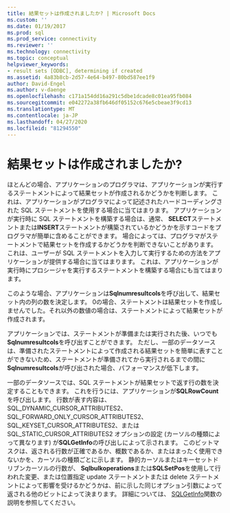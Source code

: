 ```yaml
---
title: 結果セットは作成されましたか? | Microsoft Docs
ms.custom: ''
ms.date: 01/19/2017
ms.prod: sql
ms.prod_service: connectivity
ms.reviewer: ''
ms.technology: connectivity
ms.topic: conceptual
helpviewer_keywords:
- result sets [ODBC], determining if created
ms.assetid: 4a83b8cb-2d57-4e64-b497-80bd587ee1f9
author: David-Engel
ms.author: v-daenge
ms.openlocfilehash: c171a154dd16a291c5dbe1dcade8c01ea95fb084
ms.sourcegitcommit: e042272a38fb646df05152c676e5cbeae3f9cd13
ms.translationtype: MT
ms.contentlocale: ja-JP
ms.lasthandoff: 04/27/2020
ms.locfileid: "81294550"
---
```

# <a name="was-a-result-set-created"></a>結果セットは作成されましたか?
ほとんどの場合、アプリケーションのプログラマは、アプリケーションが実行するステートメントによって結果セットが作成されるかどうかを判断します。 これは、アプリケーションがプログラマによって記述されたハードコーディングされた SQL ステートメントを使用する場合に当てはまります。 アプリケーションが実行時に SQL ステートメントを構築する場合は、通常、 **SELECT**ステートメントまたは**INSERT**ステートメントが構築されているかどうかを示すコードをプログラマが簡単に含めることができます。 場合によっては、プログラマがステートメントで結果セットを作成するかどうかを判断できないことがあります。 これは、ユーザーが SQL ステートメントを入力して実行するための方法をアプリケーションが提供する場合に当てはまります。 これは、アプリケーションが実行時にプロシージャを実行するステートメントを構築する場合にも当てはまります。  
  
 このような場合、アプリケーションは**Sqlnumresultcols**を呼び出して、結果セット内の列の数を決定します。 0の場合、ステートメントは結果セットを作成しませんでした。それ以外の数値の場合は、ステートメントによって結果セットが作成されます。  
  
 アプリケーションでは、ステートメントが準備または実行された後、いつでも**Sqlnumresultcols**を呼び出すことができます。 ただし、一部のデータソースは、準備されたステートメントによって作成される結果セットを簡単に表すことができないため、ステートメントが準備されてから実行されるまでの間に**Sqlnumresultcols**が呼び出された場合、パフォーマンスが低下します。  
  
 一部のデータソースでは、SQL ステートメントが結果セットで返す行の数を決定することもできます。 これを行うには、アプリケーションが**SQLRowCount**を呼び出します。 行数が表す内容は、SQL_DYNAMIC_CURSOR_ATTRIBUTES2、SQL_FORWARD_ONLY_CURSOR_ATTRIBUTES2、SQL_KEYSET_CURSOR_ATTRIBUTES2、または SQL_STATIC_CURSOR_ATTRIBUTES2 オプションの設定 (カーソルの種類によって異なります) が**SQLGetInfo**の呼び出しによって示されます。 このビットマスクは、返される行数が正確であるか、概数であるか、またはまったく使用できないかを、カーソルの種類ごとに示します。 静的カーソルまたはキーセットドリブンカーソルの行数が、 **Sqlbulkoperations**または**SQLSetPos**を使用して行われた変更、または位置指定 update ステートメントまたは delete ステートメントによって影響を受けるかどうかは、前に示した同じオプション引数によって返される他のビットによって決まります。 詳細については、 [SQLGetInfo](../../../odbc/reference/syntax/sqlgetinfo-function.md)関数の説明を参照してください。
